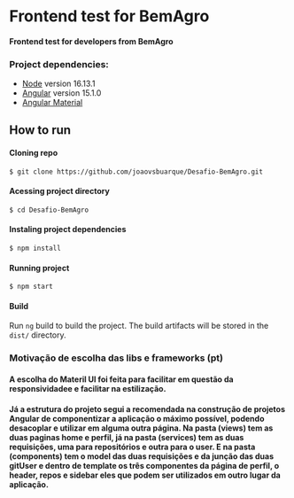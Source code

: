 # Frontend test for BemAgro

#### Frontend test for developers from BemAgro

### Project dependencies:

- [Node](https://nodejs.org/en/) version 16.13.1
- [Angular](https://angular.io/) version 15.1.0
- [Angular Material](https://material.angular.io/)

## How to run

#### Cloning repo

`$ git clone https://github.com/joaovsbuarque/Desafio-BemAgro.git`

#### Acessing project directory

`$ cd Desafio-BemAgro`

#### Instaling project dependencies

`$ npm install`

#### Running project

`$ npm start`

#### Build

Run `ng` build to build the project. The build artifacts will be stored in the `dist/` directory.

### Motivação de escolha das libs e frameworks (pt)

#### A escolha do Materil UI foi feita para facilitar em questão da responsividadee e facilitar na estilização.

#### Já a estrutura do projeto segui a recomendada na construção de projetos Angular de componentizar a aplicação o máximo possível, podendo desacoplar e utilizar em alguma outra página. Na pasta (views) tem as duas paginas home e perfil, já na pasta (services) tem as duas requisições, uma para repositórios e outra para o user. E na pasta (components) tem o model das duas requisições e da junção das duas gitUser e dentro de template os três componentes da página de perfil, o header, repos e sidebar eles que podem ser utilizados em outro lugar da aplicação.
